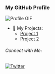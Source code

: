 ### My GitHub Profile

![Profile GIF](https://example.com/your-gif.gif)

- 🌟 My Projects:
  - [Project 1](https://github.com/your-username/project-1)
  - [Project 2](https://github.com/your-username/project-2)

###### Connect with Me:
[![Twitter](https://img.shields.io/twitter/follow/your-username?style=social)](https://twitter.com/your-username)

